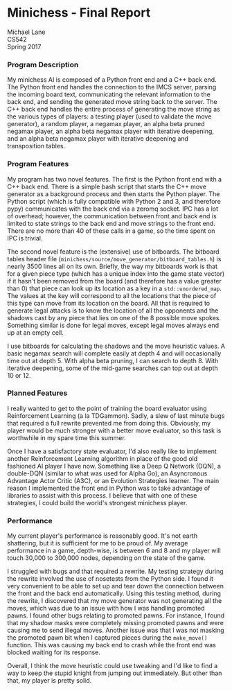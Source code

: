 # Minichess - Final Report #

Michael Lane  
CS542  
Spring 2017  

### Program Description ###

My minichess AI is composed of a Python front end and a C++ back end. The Python front
end handles the connection to the IMCS server, parsing the incoming board text,
communicating the relevant information to the back end, and sending the generated move
string back to the server. The C++ back end handles the entire process of generating
the move string as the various types of players: a testing player (used to validate the
move generator), a random player, a negamax player, an alpha beta pruned negamax player,
an alpha beta negamax player with iterative deepening, and an alpha beta negamax player
with iterative deepening and transposition tables.

### Program Features ###

My program has two novel features. The first is the Python front end with a C++ back
end. There is a simple bash script that starts the C++ move generator as a background
process and then starts the Python player. The Python script (which is fully compatible
with Python 2 and 3, and therefore pypy) communicates with the back end via a zeromq
socket. IPC has a lot of overhead; however, the communication between front and back
end is limited to state strings to the back end and move strings to the front end.
There are no more than 40 of these calls in a game, so the time spent on IPC is trivial.

The second novel feature is the (extensive) use of bitboards. The bitboard tables header
file (`minichess/source/move_generator/bitboard_tables.h`) is nearly 3500 lines all on its
own. Briefly, the way my bitboards work is that for a given piece type (which has a
unique index into the game state vector) if it hasn't been removed from the board (and
therefore has a value greater than 0) that piece can look up its location as a key in a
`std::unordered_map`. The values at the key will correspond to all the locations that
the piece of this type can move from its location on the board. All that is required to
generate legal attacks is to know the location of all the opponents and the shadows cast
by any piece that lies on one of the 8 possible move spokes. Something similar is done
for legal moves, except legal moves always end up at an empty cell.

I use bitboards for calculating the shadows and the move heuristic values. A basic
negamax search will complete easily at depth 4 and will occasionally time out at depth 5. 
With alpha beta pruning, I can search to depth 8. With iterative deepening, some of
the mid-game searches can top out at depth 10 or 12.

### Planned Features ###

I really wanted to get to the point of training the board evaluator using Reinforcement
Learning (a la TDGammon). Sadly, a slew of last minute bugs that required a full rewrite
prevented me from doing this. Obviously, my player would be much stronger with a better
move evaluator, so this task is worthwhile in my spare time this summer. 

Once I have a satisfactory state evaluator, I'd also really like to implement another
Reinforcement Learning algorithm in place of the good old fashioned AI player I have
now. Something like a Deep Q Network (DQN), a double-DQN (similar to what was used for
Alpha Go), an Asyncronous Advantage Actor Critic (A3C), or an Evolution Strategies
learner. The main reason I implemented the front end in Python was to take advantage of
libraries to assist with this process. I believe that with one of these strategies, I
could build the world's strongest minichess player.

### Performance ###

My current player's performance is reasonably good. It's not earth shattering, but it is
sufficient for me to be proud of. My average performance in a game, depth-wise, is
between 6 and 8 and my player will touch 30,000 to 300,000 nodes, depending on the
state of the game. 

I struggled with bugs and that required a rewrite. My testing strategy during the
rewrite involved the use of nosetests from the Python side. I found it very convenient
to be able to set up and tear down the connection between the front and the back end
automatically. Using this testing method, during the rewrite, I discovered that my move 
generator was not generating all the moves, which was due to an issue with how I was 
handling promoted pawns. I found other bugs relating to promoted pawns. For instance, I 
found that my shadow masks were completely missing promoted pawns and were causing me 
to send illegal moves. Another issue was that I was not masking the promoted pawn bit 
when I captured pieces during the `make_move()` function. This was causing my back end 
to crash while the front end was blocked waiting for its response.

Overall, I think the move heuristic could use tweaking and I'd like to find a way to
keep the stupid knight from jumping out immediately. But other than that, my player is
pretty solid.
